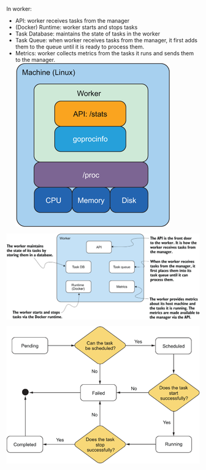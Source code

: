 In worker:
- API: worker receives tasks from the manager
- (Docker) Runtime: worker starts and stops tasks
- Task Database: maintains the state of tasks in the worker
- Task Queue: when worker receives tasks from the manager, it first adds them to the queue until it is ready to process them.
- Metrics: worker collects metrics from the tasks it runs and sends them to the manager. ![metrics.png](../fixtures/images/workerMachineMetrics.png)

![worker.png](../fixtures/images/worker.png)

![taskLifecycle.png](../fixtures/images/taskLifecycle.png)